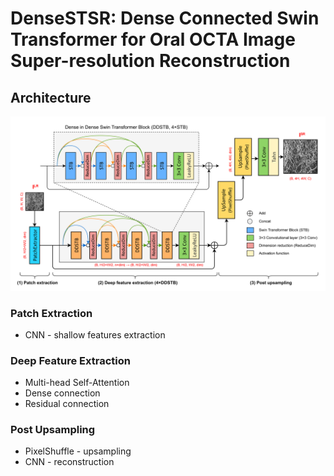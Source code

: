 # DenseSTSR: Dense Connected Swin Transformer for Oral OCTA Image Super-resolution Reconstruction
## Architecture
![Figure 1: Framework of the proposed DenseSTSR network with 4 DDSTBs and 4 STBs.](/imgs/model_structure.png)
### Patch Extraction
* CNN - shallow features extraction

### Deep Feature Extraction
* Multi-head Self-Attention
* Dense connection
* Residual connection

### Post Upsampling
* PixelShuffle - upsampling
* CNN - reconstruction

